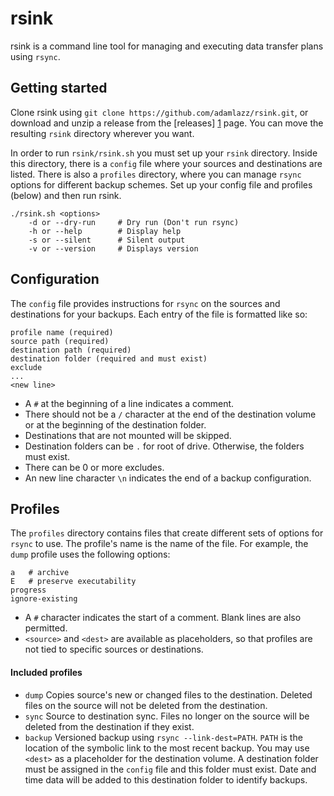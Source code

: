 # rsink

rsink is a command line tool for managing and executing data transfer plans using `rsync`.

## Getting started

Clone rsink using `git clone https://github.com/adamlazz/rsink.git`, or download and unzip a release from the [releases] [1] page. You can move the resulting `rsink` directory wherever you want.

In order to run `rsink/rsink.sh` you must set up your `rsink` directory. Inside this directory, there is a `config` file where your sources and destinations are listed. There is also a `profiles` directory, where you can manage `rsync` options for different backup schemes. Set up your config file and profiles (below) and then run rsink.

```
./rsink.sh <options>
    -d or --dry-run     # Dry run (Don't run rsync)
    -h or --help        # Display help
    -s or --silent      # Silent output
    -v or --version     # Displays version
```

## Configuration

The `config` file provides instructions for `rsync` on the sources and destinations for your backups. Each entry of the file is formatted like so:

```
profile name (required)
source path (required)
destination path (required)
destination folder (required and must exist)
exclude
...
<new line>
```

* A `#` at the beginning of a line indicates a comment.
* There should not be a `/` character at the end of the destination volume or at the beginning of the destination folder.
* Destinations that are not mounted will be skipped.
* Destination folders can be `.` for root of drive. Otherwise, the folders must exist.
* There can be 0 or more excludes.
* An new line character `\n` indicates the end of a backup configuration.

## Profiles

The `profiles` directory contains files that create different sets of options for `rsync` to use. The profile's name is the name of the file. For example, the `dump` profile uses the following options:

```
a   # archive
E   # preserve executability
progress
ignore-existing
```

* A `#` character indicates the start of a comment. Blank lines are also permitted.
* `<source>` and `<dest>` are available as placeholders, so that profiles are not tied to specific sources or destinations.

#### Included profiles

* `dump` Copies source's new or changed files to the destination. Deleted files on the source will not be deleted from the destination.
* `sync` Source to destination sync. Files no longer on the source will be deleted from the destination if they exist.
* `backup` Versioned backup using `rsync --link-dest=PATH`. `PATH` is the location of the symbolic link to the most recent backup. You may use `<dest>` as a placeholder for the destination volume. A destination folder must be assigned in the `config` file and this folder must exist. Date and time data will be added to this destination folder to identify backups.

[1]: https://github.com/adamlazz/rsink/releases
